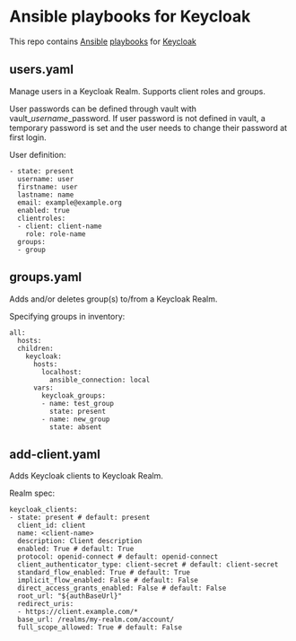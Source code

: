 # Ansible playbooks for Keycloak

This repo contains [Ansible](https://www.ansible.com) [playbooks](https://docs.ansible.com/ansible/latest/user_guide/playbooks_intro.html) for [Keycloak](https://www.keycloak.org)

## users.yaml

Manage users in a Keycloak Realm. Supports client roles and groups.

User passwords can be defined through vault with vault_*username*_password. If user password is not defined in vault, a temporary password is set and the user needs to change their password at first login.

User definition:
```
- state: present
  username: user
  firstname: user
  lastname: name
  email: example@example.org
  enabled: true
  clientroles:
  - client: client-name
    role: role-name
  groups:
  - group
```

## groups.yaml

Adds and/or deletes group(s) to/from a Keycloak Realm. 

Specifying groups in inventory:
```
all:
  hosts:
  children:
    keycloak:
      hosts:
        localhost:
          ansible_connection: local
      vars:
        keycloak_groups:
        - name: test_group
          state: present
        - name: new_group
          state: absent
```

## add-client.yaml

Adds Keycloak clients to Keycloak Realm.

Realm spec:
```
keycloak_clients:
- state: present # default: present
  client_id: client
  name: <client-name>
  description: Client description
  enabled: True # default: True
  protocol: openid-connect # default: openid-connect
  client_authenticator_type: client-secret # default: client-secret
  standard_flow_enabled: True # default: True
  implicit_flow_enabled: False # default: False
  direct_access_grants_enabled: False # default: False
  root_url: "${authBaseUrl}"
  redirect_uris:
  - https://client.example.com/*
  base_url: /realms/my-realm.com/account/
  full_scope_allowed: True # default: False
```
